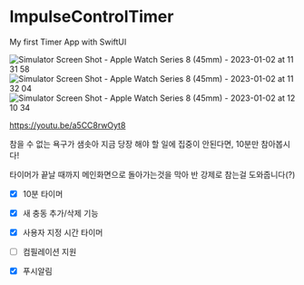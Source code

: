 # ImpulseControlTimer
My first Timer App with SwiftUI

![Simulator Screen Shot - Apple Watch Series 8 (45mm) - 2023-01-02 at 11 31 58](https://user-images.githubusercontent.com/42212568/210192655-4c108597-3b3c-41ac-a575-703675fd7ebc.png)
![Simulator Screen Shot - Apple Watch Series 8 (45mm) - 2023-01-02 at 11 32 04](https://user-images.githubusercontent.com/42212568/210192658-6bae6a37-f782-4a39-a7f6-d13a3017ef97.png)
![Simulator Screen Shot - Apple Watch Series 8 (45mm) - 2023-01-02 at 12 10 34](https://user-images.githubusercontent.com/42212568/210192694-32937ec1-e1c4-4cd0-9a90-0d6938c9a363.png)

https://youtu.be/a5CC8rwOyt8

참을 수 없는 욕구가 샘솟아 지금 당장 해야 할 일에 집중이 안된다면, 10분만 참아봅시다!

타이머가 끝날 때까지 메인화면으로 돌아가는것을 막아 반 강제로 참는걸 도와줍니다(?)

- [x] 10분 타이머
- [x] 새 충동 추가/삭제 기능
- [x] 사용자 지정 시간 타이머
- [ ] 컴필레이션 지원
- [x] 푸시알림


